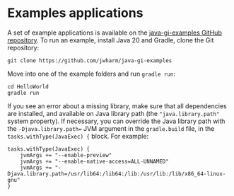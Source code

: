 # Examples applications

A set of example applications is available on the [java-gi-examples GitHub repository](https://github.com/jwharm/java-gi-examples). To run an example, install Java 20 and Gradle, clone the Git repository:

```
git clone https://github.com/jwharm/java-gi-examples
```

Move into one of the example folders and run `gradle run`:

```
cd HelloWorld
gradle run
```

If you see an error about a missing library, make sure that all dependencies are installed, and available on Java library path (the `"java.library.path"` system property). If necessary, you can override the Java library path with the `-Djava.library.path=` JVM argument in the `gradle.build` file, in the `tasks.withType(JavaExec) {` block. For example:

```
tasks.withType(JavaExec) {
    jvmArgs += "--enable-preview"
    jvmArgs += "--enable-native-access=ALL-UNNAMED"
    jvmArgs += "-Djava.library.path=/usr/lib64:/lib64:/lib:/usr/lib:/lib/x86_64-linux-gnu"
}
```
